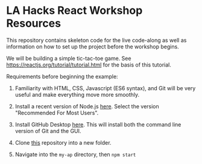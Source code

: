# LA Hacks React Workshop Resources

This repository contains skeleton code for the
live code-along as well as information on how to
set up the project before the workshop begins.

We will be building a simple tic-tac-toe game.
See https://reactjs.org/tutorial/tutorial.html for the basis of this tutorial.

Requirements before beginning the example:

1) Familiarity with HTML, CSS, Javascript (ES6 syntax), and Git
   will be very useful and make everything move more smoothly.

2) Install a recent version of Node.js [here](https://nodejs.org/en/).
   Select the version "Recommended For Most Users".

3) Install GitHub Desktop [here](https://desktop.github.com/). This will
   install both the command line version of Git and the GUI.

4) Clone [this](https://github.com/punteek/la_hacks_react_workshop)
   repository into a new folder.

5) Navigate into the `my-ap` directory, then `npm start`
